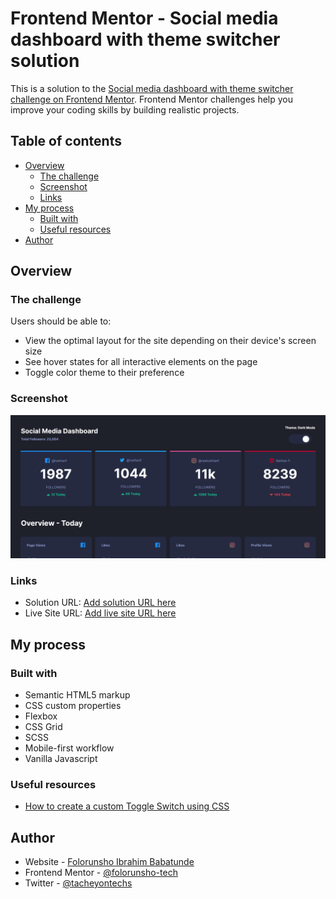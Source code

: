 # Frontend Mentor - Social media dashboard with theme switcher solution

This is a solution to the [Social media dashboard with theme switcher challenge on Frontend Mentor](https://www.frontendmentor.io/challenges/social-media-dashboard-with-theme-switcher-6oY8ozp_H). Frontend Mentor challenges help you improve your coding skills by building realistic projects.

## Table of contents

- [Overview](#overview)
  - [The challenge](#the-challenge)
  - [Screenshot](#screenshot)
  - [Links](#links)
- [My process](#my-process)
  - [Built with](#built-with)
  - [Useful resources](#useful-resources)
- [Author](#author)

## Overview

### The challenge

Users should be able to:

- View the optimal layout for the site depending on their device's screen size
- See hover states for all interactive elements on the page
- Toggle color theme to their preference

### Screenshot

![](./screenshot.png)

### Links

- Solution URL: [Add solution URL here](https://github.com/folorunsho-tech/social-card)
- Live Site URL: [Add live site URL here](https://social-card-d.netlify.app/)

## My process

### Built with

- Semantic HTML5 markup
- CSS custom properties
- Flexbox
- CSS Grid
- SCSS
- Mobile-first workflow
- Vanilla Javascript

### Useful resources

- [How to create a custom Toggle Switch using CSS ](https://dev.to/karankumar_js/how-to-create-a-custom-toggle-switch-using-css-4pmi)

## Author

- Website - [Folorunsho Ibrahim Babatunde](https://www.fibr.vercel.app)
- Frontend Mentor - [@folorunsho-tech](https://www.frontendmentor.io/profile/folorunsho-tech)
- Twitter - [@tacheyontechs](https://www.twitter.com/tacheyontechs)
